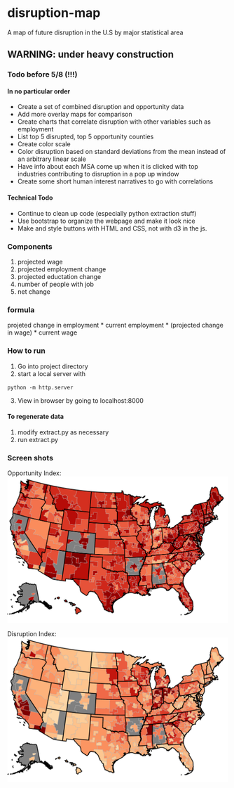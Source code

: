 # disruption-map
A map of future disruption in the U.S by major statistical area

## WARNING: under heavy construction

### Todo before 5/8 (!!!)
#### In no particular order

- Create a set of combined disruption and opportunity data
- Add more overlay maps for comparison
- Create charts that correlate disruption with other variables such as employment
- List top 5 disrupted, top 5 opportunity counties
- Create color scale
- Color disruption based on standard deviations from the mean instead of an arbitrary linear scale
- Have info about each MSA come up when it is clicked with top industries contributing to disruption in a pop up window
- Create some short human interest narratives to go with correlations

#### Technical Todo

- Continue to clean up code (especially python extraction stuff)
- Use bootstrap to organize the webpage and make it look nice
- Make and style buttons with HTML and CSS, not with d3 in the js.

### Components 
1. projected wage
2. projected employment change
3. projected eductation change
4. number of people with job
5. net change

### formula

projeted change in employment * current employment * 
(projected change in wage) * current wage

### How to run

1. Go into project directory
2. start a local server with
```
python -m http.server
```
3.  View in browser by going to localhost:8000

#### To regenerate data

1. modify extract.py as necessary
2. run extract.py

### Screen shots

Opportunity Index:
![di](/img/betteropportunityindex.PNG)


Disruption Index:
![oi](/img/disruptionindex.PNG)

